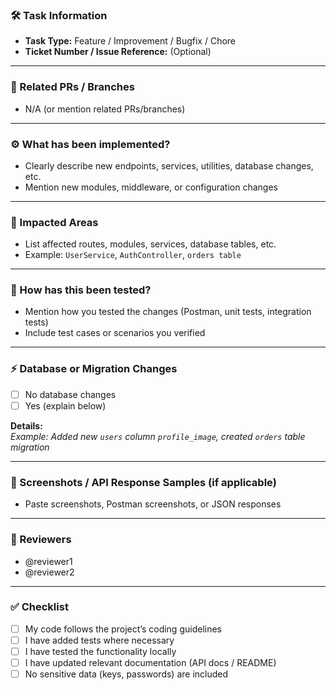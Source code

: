 ### 🛠️ Task Information

- **Task Type:** Feature / Improvement / Bugfix / Chore
- **Ticket Number / Issue Reference:** (Optional)

---

### 🔗 Related PRs / Branches

- N/A (or mention related PRs/branches)

---

### ⚙️ What has been implemented?

- Clearly describe new endpoints, services, utilities, database changes, etc.
- Mention new modules, middleware, or configuration changes

---

### 📍 Impacted Areas

- List affected routes, modules, services, database tables, etc.
- Example: `UserService`, `AuthController`, `orders table`

---

### 🧪 How has this been tested?

- Mention how you tested the changes (Postman, unit tests, integration tests)
- Include test cases or scenarios you verified

---

### ⚡️ Database or Migration Changes

- [ ] No database changes
- [ ] Yes (explain below)

**Details:**  
_Example: Added new `users` column `profile_image`, created `orders` table migration_

---

### 📸 Screenshots / API Response Samples (if applicable)

- Paste screenshots, Postman screenshots, or JSON responses

---

### 👥 Reviewers

- @reviewer1
- @reviewer2

---

### ✅ Checklist

- [ ] My code follows the project’s coding guidelines
- [ ] I have added tests where necessary
- [ ] I have tested the functionality locally
- [ ] I have updated relevant documentation (API docs / README)
- [ ] No sensitive data (keys, passwords) are included
